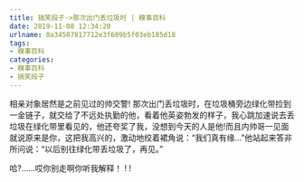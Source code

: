 ```yaml
---
title: 搞笑段子->那次出门丢垃圾时 | 糗事百科
date: 2019-11-08 12:34:20
urlname: 0a34507817712e3f609b5f03eb185d18
tags: 
- 糗事百科
categories:
- 糗事百科
- 搞笑段子
---
```

相亲对象居然是之前见过的帅交警!  那次出门丢垃圾时，在垃圾桶旁边绿化带捡到一金链子，就交给了不远处执勤的他，看着他英姿勃发的样子，我心跳加速说去丢垃圾在绿化带里看见的，他还夸奖了我，没想到今天的人是他!而且内帅哥一见面就说原来是你，这把我高兴的，激动地绞着裙角说：“我们真有缘…”他站起来答非所问说：“以后别往绿化带丢垃圾了，再见。”

哈?……哎你别走啊你听我解释！ !   !


